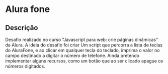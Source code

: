 #  Alura fone

## Descrição
Desafio realizado no curso  "Javascript para web: crie páginas dinâmicas" da Alura. 
A ideia do desafio foi  criar Um script que percorra a lista de teclas do AluraFone, e ao clicar em qualquer tecla do teclado, imprima o valor no campo destinado a digitar o número de telefone.
Ainda pretendo implementar alguns recursos, como um botão que ao ser clicado apague os números digitados.